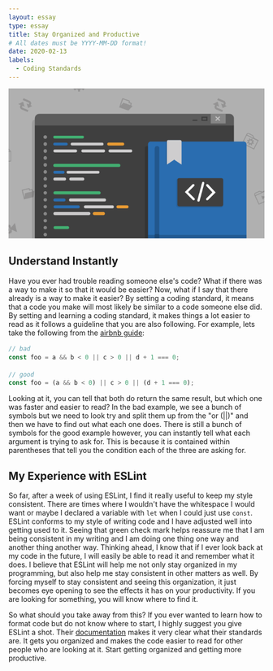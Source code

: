 ```yaml
---
layout: essay
type: essay
title: Stay Organized and Productive
# All dates must be YYYY-MM-DD format!
date: 2020-02-13
labels:
  - Coding Standards
---
```


<img class="ui centered fluid rounded image" src="../images/codingStandards.png">

## Understand Instantly

Have you ever had trouble reading someone else's code? What if there was a way to make it so that it would be easier? Now, what if I say that there already is a way to make it easier? By setting a coding standard, it means that a code you make will most likely be similar to a code someone else did. By setting and learning a coding standard, it makes things a lot easier to read as it follows a guideline that you are also following. For example, lets take the following from the [airbnb guide](https://github.com/airbnb/javascript#the-javascript-style-guide-guide):
```javascript
// bad
const foo = a && b < 0 || c > 0 || d + 1 === 0;

// good
const foo = (a && b < 0) || c > 0 || (d + 1 === 0);
```
Looking at it, you can tell that both do return the same result, but which one was faster and easier to read? In the bad example, we see a bunch of symbols but we need to look try and split them up from the "or (||)" and then we have to find out what each one does. There is still a bunch of symbols for the good example however, you can instantly tell what each argument is trying to ask for. This is because it is contained within parentheses that tell you the condition each of the three are asking for.

## My Experience with ESLint

So far, after a week of using ESLint, I find it really useful to keep my style consistent. There are times where I wouldn't have the whitespace I would want or maybe I declared a variable with `let` when I could just use `const`. ESLint conforms to my style of writing code and I have adjusted well into getting used to it. Seeing that green check mark helps reassure me that I am being consistent in my writing and I am doing one thing one way and another thing another way. Thinking ahead, I know that if I ever look back at my code in the future, I will easily be able to read it and remember what it does. I believe that ESLint will help me not only stay organized in my programming, but also help me stay consistent in other matters as well. By forcing myself to stay consistent and seeing this organization, it just becomes eye opening to see the effects it has on your productivity. If you are looking for something, you will know where to find it.

So what should you take away from this? If you ever wanted to learn how to format code but do not know where to start, I highly suggest you give ESLint a shot. Their [documentation](https://github.com/airbnb/javascript#the-javascript-style-guide-guide) makes it very clear what their standards are. It gets you organized and makes the code easier to read for other people who are looking at it. Start getting organized and getting more productive.